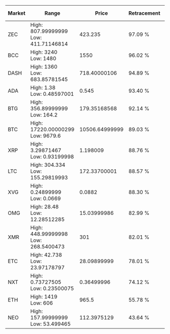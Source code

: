 | Market | Range | Price| Retracement | Doubles to 50% |
| --- | --- | --- | --- | --- |
| ZEC | High: 807.99999999<br />Low: 411.71146814 | 423.235 | 97.09 % | 1.44 |
| BCC | High: 3240<br />Low: 1480 | 1550 | 96.02 % | 1.52 |
| DASH | High: 1360<br />Low: 683.85781545 | 718.40000106 | 94.89 % | 1.42 |
| ADA | High: 1.38<br />Low: 0.48597001 | 0.545 | 93.40 % | 1.71 |
| BTG | High: 356.89999999<br />Low: 164.2 | 179.35168568 | 92.14 % | 1.45 |
| BTC | High: 17220.00000299<br />Low: 9679.6 | 10506.64999999 | 89.03 % | 1.28 |
| XRP | High: 3.29871467<br />Low: 0.93199998 | 1.198009 | 88.76 % | 1.77 |
| LTC | High: 304.334<br />Low: 155.29819993 | 172.33700001 | 88.57 % | 1.33 |
| XVG | High: 0.24899999<br />Low: 0.0669 | 0.0882 | 88.30 % | 1.79 |
| OMG | High: 28.48<br />Low: 12.28512285 | 15.03999986 | 82.99 % | 1.36 |
| XMR | High: 448.99999998<br />Low: 268.5400473 | 301 | 82.01 % | 1.19 |
| ETC | High: 42.738<br />Low: 23.97178797 | 28.09899999 | 78.01 % | 1.19 |
| NXT | High: 0.73727505<br />Low: 0.23500075 | 0.36499996 | 74.12 % | 1.33 |
| ETH | High: 1419<br />Low: 606 | 965.5 | 55.78 % | 1.05 |
| NEO | High: 157.99999999<br />Low: 53.499465 | 112.3975129 | 43.64 % | 0.00 |
